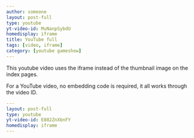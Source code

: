```yaml
---
author: someone
layout: post-full
type: youtube
yt-video-id: MuNanpSybdU
homedisplay: iframe
title: YouTube full
tags: [video, iframe]
category: [youtube gameshow]
---
```

This youtube video uses the iframe instead of the thumbnail image on the index pages.

For a YouTube video, no embedding code is required, it all works through the video ID.

```yml
---
layout: post-full
type: youtube
yt-video-id: E802ZnXbnFY
homedisplay: iframe
---
```